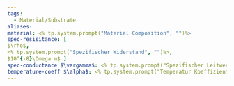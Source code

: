 ```yaml
---
tags:
  - Material/Substrate
aliases: 
material: <% tp.system.prompt("Material Composition", "")%>
spec-resisitance: [
$\rho$,
<% tp.system.prompt("Spezifischer Widerstand", "")%>,
$10^{-8}\Omega m$ ] 
spec-conductance $\vargamma$: <% tp.system.prompt("Spezifischer Leitwert", "")%> $10^{8}\frac{S}{m}$
temperature-coeff $\alpha$: <% tp.system.prompt("Temperatur Koeffizient", "")%> $10^{-4}\frac{1}{K}$
---
```

